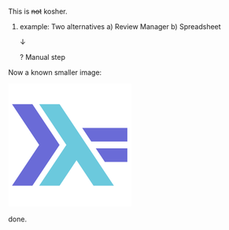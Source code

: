 
This is ~~not~~ kosher.

1) example:
  	Two alternatives
  	a) Review Manager
  	b) Spreadsheet

	&darr;

	? Manual step

Now a known smaller image:

![](examples/haskell.png)

done.

